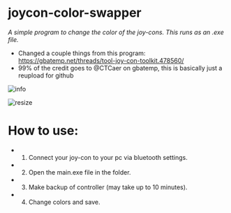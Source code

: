 # joycon-color-swapper

*A simple program to change the color of the joy-cons. This runs as an .exe file.*

* Changed a couple things from this program: https://gbatemp.net/threads/tool-joy-con-toolkit.478560/
* 99% of the credit goes to @CTCaer on gbatemp, this is basically just a reupload for github

![info](https://user-images.githubusercontent.com/85678708/182126878-b2c1f917-4365-464f-b241-e68d6b67281a.png)

![resize](https://user-images.githubusercontent.com/85678708/182127539-97e40fc9-18c6-4c73-94ec-eade7c649bec.png)


# How to use:

+ 1. Connect your joy-con to your pc via bluetooth settings.
+ 2. Open the main.exe file in the folder.
+ 3. Make backup of controller (may take up to 10 minutes).
+ 4. Change colors and save.
